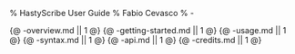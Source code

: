 % HastyScribe User Guide
% Fabio Cevasco
% -

{@ -overview.md || 1 @}
{@ -getting-started.md || 1 @}
{@ -usage.md || 1 @}
{@ -syntax.md || 1 @}
{@ -api.md || 1 @}
{@ -credits.md || 1 @}
